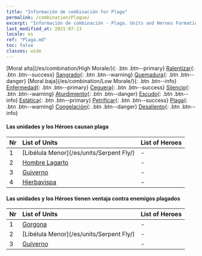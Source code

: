 ```yaml
---
title: "Información de combinación for Plaga"
permalink: /combination/Plague/
excerpt: "Información de combinación - Plaga. Units and Heroes Formation."
last_modified_at: 2021-07-13
locale: es
ref: "Plaga.md"
toc: false
classes: wide
---
```


  [Moral alta](/es/combination/High Morale/){: .btn .btn--primary} [Ralentizar](/es/combination/Slow/){: .btn .btn--success} [Sangrado](/es/combination/Bleeding/){: .btn .btn--warning} [Quemadura](/es/combination/Burning/){: .btn .btn--danger} [Moral baja](/es/combination/Low Morale/){: .btn .btn--info} [Enfermedad](/es/combination/Disease/){: .btn .btn--primary} [Ceguera](/es/combination/Blind/){: .btn .btn--success} [Silencio](/es/combination/Silence/){: .btn .btn--warning} [Aturdimiento](/es/combination/Stun/){: .btn .btn--danger} [Escudo](/es/combination/Shield/){: .btn .btn--info} [Estática](/es/combination/Static/){: .btn .btn--primary} [Petrificar](/es/combination/Petrify/){: .btn .btn--success} [Plaga](/es/combination/Plague/){: .btn .btn--warning} [Congelación](/es/combination/Freeze/){: .btn .btn--danger} [Desaliento](/es/combination/Deterrence/){: .btn .btn--info} 


#### Las unidades y los Héroes causan plaga

  | Nr |  List of Units  | List of Heroes | 
  |:---|:----------------|:---------------| 
  | 1 | [Libélula Menor](/es/units/Serpent Fly/) | - |
  | 2 | [Hombre Lagarto](/es/units/Lizardman/) | - |
  | 3 | [Guiverno](/es/units/Wyvern/) | - |
  | 4 | [Hierbavispa](/es/units/Waspwort/) | - |


#### Las unidades y los Héroes tienen ventaja contra enemigos plagados

  | Nr |  List of Units  | List of Heroes | 
  |:---|:----------------|:---------------| 
  | 1 | [Gorgona](/es/units/Gorgon/) | - |
  | 2 | [Libélula Menor](/es/units/Serpent Fly/) | - |
  | 3 | [Guiverno](/es/units/Wyvern/) | - |
